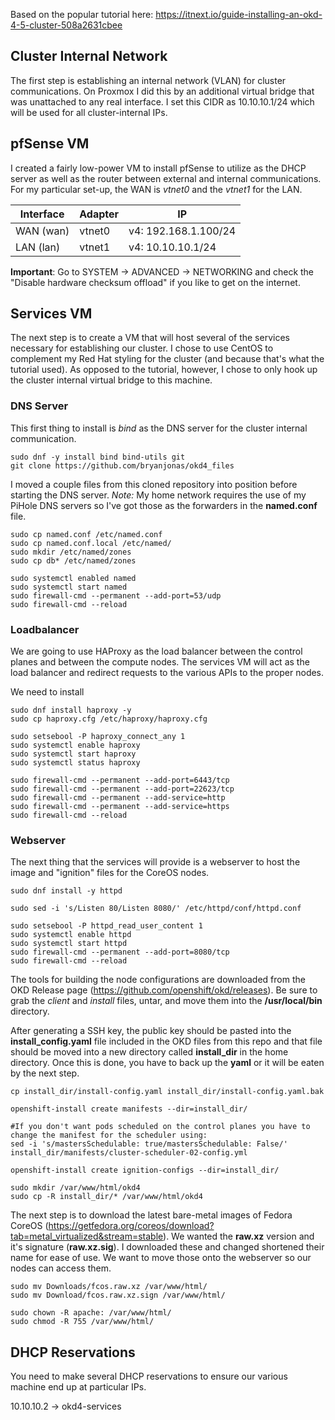 Based on the popular tutorial here: https://itnext.io/guide-installing-an-okd-4-5-cluster-508a2631cbee

## Cluster Internal Network
The first step is establishing an internal network (VLAN) for cluster communications. On Proxmox I did this by an 
additional virtual bridge that was unattached to any real interface. I set this CIDR as 10.10.10.1/24 which will be
used for all cluster-internal IPs.

## pfSense VM
I created a fairly low-power VM to install pfSense to utilize as the DHCP server as well as the router between 
external and internal communications. For my particular set-up, the WAN is *vtnet0* and the *vtnet1* for the LAN.

|Interface | Adapter | IP |
|----------|---------|----|
|WAN (wan) | vtnet0 | v4: 192.168.1.100/24|    
|LAN (lan) | vtnet1  | v4: 10.10.10.1/24|

**Important**: Go to SYSTEM -> ADVANCED -> NETWORKING and check the "Disable hardware checksum offload" if you like to get on the internet.

## Services VM
The next step is to create a VM that will host several of the services necessary for  establishing our cluster. I chose to
use CentOS to complement my Red Hat styling for the cluster (and because that's what the tutorial used). As opposed to the 
tutorial, however, I chose to only hook up the cluster internal virtual bridge to this machine. 

### DNS Server
This first thing to install is *bind* as the DNS server for the cluster internal communication. 

```{bash}
sudo dnf -y install bind bind-utils git
git clone https://github.com/bryanjonas/okd4_files
```
I moved a couple files from this cloned repository into position before starting the DNS server. *Note:* My home network requires the use
of my PiHole DNS servers so I've got those as the forwarders in the **named.conf** file. 

```{bash}
sudo cp named.conf /etc/named.conf
sudo cp named.conf.local /etc/named/
sudo mkdir /etc/named/zones
sudo cp db* /etc/named/zones

sudo systemctl enabled named
sudo systemctl start named
sudo firewall-cmd --permanent --add-port=53/udp
sudo firewall-cmd --reload
```

### Loadbalancer
We are going to use HAProxy as the load balancer between the control planes and between the compute nodes. The services VM will act as the load balancer and redirect requests to the various APIs to the proper nodes.

We need to install 
```{bash}
sudo dnf install haproxy -y
sudo cp haproxy.cfg /etc/haproxy/haproxy.cfg

sudo setsebool -P haproxy_connect_any 1
sudo systemctl enable haproxy
sudo systemctl start haproxy
sudo systemctl status haproxy

sudo firewall-cmd --permanent --add-port=6443/tcp
sudo firewall-cmd --permanent --add-port=22623/tcp
sudo firewall-cmd --permanent --add-service=http
sudo firewall-cmd --permanent --add-service=https
sudo firewall-cmd --reload
```

### Webserver
The next thing that the services will provide is a webserver to host the image and "ignition" files for the CoreOS nodes.

```{bash}
sudo dnf install -y httpd

sudo sed -i 's/Listen 80/Listen 8080/' /etc/httpd/conf/httpd.conf

sudo setsebool -P httpd_read_user_content 1
sudo systemctl enable httpd
sudo systemctl start httpd
sudo firewall-cmd --permanent --add-port=8080/tcp
sudo firewall-cmd --reload
```

The tools for building the node configurations are downloaded from the OKD Release page (https://github.com/openshift/okd/releases). 
Be sure to grab the *client* and *install* files, untar, and move them into the **/usr/local/bin** directory.

After generating a SSH key, the public key should be pasted into the **install_config.yaml** file included in the OKD files from this
repo and that file should be moved into a new directory called **install_dir** in the home directory. Once this is done, you have to back
up the **yaml** or it will be eaten by the next step.

```{bash}
cp install_dir/install-config.yaml install_dir/install-config.yaml.bak

openshift-install create manifests --dir=install_dir/

#If you don't want pods scheduled on the control planes you have to change the manifest for the scheduler using:
sed -i 's/mastersSchedulable: true/mastersSchedulable: False/' install_dir/manifests/cluster-scheduler-02-config.yml

openshift-install create ignition-configs --dir=install_dir/

sudo mkdir /var/www/html/okd4
sudo cp -R install_dir/* /var/www/html/okd4
```

The next step is to download the latest bare-metal images of Fedora CoreOS (https://getfedora.org/coreos/download?tab=metal_virtualized&stream=stable).
We wanted the **raw.xz** version and it's signature (**raw.xz.sig**). I downloaded these and changed shortened their name for ease of use. We want to move
those onto the webserver so our nodes can access them.

```{bash}
sudo mv Downloads/fcos.raw.xz /var/www/html/
sudo mv Download/fcos.raw.xz.sign /var/www/html/

sudo chown -R apache: /var/www/html/
sudo chmod -R 755 /var/www/html/
```

## DHCP Reservations
You need to make several DHCP reservations to ensure our various machine end up at particular IPs.

10.10.10.2 -> okd4-services

